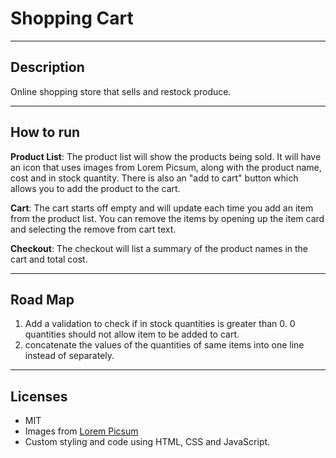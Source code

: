 # Shopping Cart

---

## **Description**

Online shopping store that sells and restock produce.
![]()

---

## **How to run**

**Product List**: The product list will show the products being sold. It will have an icon that uses images from Lorem Picsum, along with the product name, cost and in stock quantity. There is also an "add to cart" button which allows you to add the product to the cart.

**Cart**: The cart starts off empty and will update each time you add an item from the product list. You can remove the items by opening up the item card and selecting the remove from cart text.

**Checkout**: The checkout will list a summary of the product names in the cart and total cost.

---

## **Road Map**

1. Add a validation to check if in stock quantities is greater than 0. 0 quantities should not allow item to be added to cart.
2. concatenate the values of the quantities of same items into one line instead of separately.

---

## **Licenses**

- MIT
- Images from [Lorem Picsum](https://picsum.photos/)
- Custom styling and code using HTML, CSS and JavaScript.
